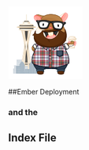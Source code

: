 <img src="images/ember-seattle-full-sm.png" alt="" width=30%>

##Ember Deployment
### and the
## Index File
